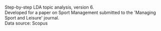 Step-by-step LDA topic analysis, version 6. <BR>
Developed for a paper on Sport Management submitted to the 'Managing Sport and Leisure' journal. <BR>
Data source: Scopus
